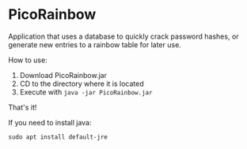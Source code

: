 # PicoRainbow

Application that uses a database to quickly crack password hashes, or generate new entries to a rainbow table for later use.

How to use:

1. Download PicoRainbow.jar 
2. CD to the directory where it is located
3. Execute with `java -jar PicoRainbow.jar`

That's it!

If you need to install java:

`sudo apt install default-jre` 
